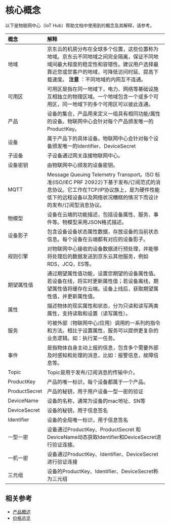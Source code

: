 # 核心概念
以下是物联网中心（IoT Hub）帮助文档中使用到的概念及其解释，请参考。

| 概念          | 解释                                                         |
| :------------ | :----------------------------------------------------------- |
| 地域          | 京东云的机房分布在全球多个位置，这些位置称为地域。京东云不同地域之间完全隔离，保证不同地域间最大程度的稳定性和容错性。建议用户选择最靠近您或您客户的地域，可降低访问时延、提高下载速度。 **注意** ：不同地域的内网互不连通。 |
| 可用区        | 可用区是指在同一地域下，电力、网络等基础设施互相独立的物理区域。一个地域包含一个或多个可用区，同一地域下的多个可用区可以彼此连通。 |
| 产品          | 设备的集合，产品用来定义一组具有相同功能/属性的设备。物联网中心会针对每个产品颁发唯一的ProductKey。 |
| 设备          | 属于产品下的具体设备。物联网中心会针对每个设备颁发唯一的Identifier、DeviceSecret |
| 子设备        | 子设备通过网关连接物联网中心。                               |
| 设备密钥      | 由物联网中心颁发的设备密钥。                                 |
| MQTT          | Message Queuing Telemetry Transport。ISO 标准(ISO/IEC PRF 20922)下基于发布/订阅范式的消息协议。它工作在TCP/IP协议族上，是为硬件性能低下的远程设备以及网络状况糟糕的情况下而设计的发布/订阅型消息协议。 |
| 物模型        | 设备在云端的功能描述，包括设备属性、服务、事件等。物模型采用JSON格式描述。 |
| 设备影子      | 包含设备设备状态属性数据，存放设备的当前状态信息。每个设备在云端都有对应的设备影子。 |
| 规则引擎      | 对物联网中心接收的设备数据进行预处理，并能够将处理后的数据发送到京东云其他服务，例如RDS，JCQ，ES等。 |
| 期望属性值    | 通过期望属性值功能，设置您期望的设备属性值。若设备在线，将实时更新属性值；若设备离线，期望属性值将缓存在云端。设备上线后，获取期望属性值，并更新属性值。 |
| 属性          | 描述物体的现实属性和状态，分为只读和读写两类属性，支持读取和设置（读写属性）。 |
| 服务          | 可被外部（物联网中心/应用）调用的一系列的指令和方法。相比于设置属性，服务可以提供更复杂的业务逻辑。如：执行某一任务。 |
| 事件          | 是指物体自身主动上报的信息，包含多个需要外部及时感知和处理的消息，比如：报警信息，故障信息等。 |
| Topic         | Topic是用于发布/订阅消息的传输中介。                         |
| ProductKey    | 产品的唯一标识，每个设备都属于一个产品。                     |
| ProductSecret | 产品的秘钥，用于用户设备一型一密的验证                       |
| DeviceName    | 设备的名称，通常为设备的mac地址、SN等                        |
| DeviceSecret  | 设备的秘钥，用于信息签名                                     |
| Identifier    | 设备的全局唯一标识，用于信息签名                             |
| 一型一密      | 设备通过ProductKey、ProductSecret 和 DeviceName动态获取Identifier和DeviceSecret进行验证连接。 |
| 一机一密      | 设备通过ProductKey、Identifier、DeviceSecret进行验证连接     |
| 三元组        | 设备的ProductKey、Identifier、DeviceSecret称为三元组         |

## 相关参考

- [产品概述](../Introduction/Product-Overview.md)
- [价格总览](../Pricing/Price-Overview.md)

